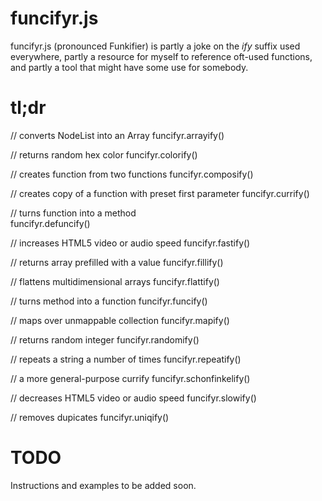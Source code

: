 # funcifyr.js 
funcifyr.js (pronounced Funkifier) is partly a joke on the *ify* suffix used everywhere, partly a resource for myself to reference oft-used functions, and partly a tool that might have some use for somebody.

# tl;dr
// converts NodeList into an Array
funcifyr.arrayify()

// returns random hex color
funcifyr.colorify()

// creates function from two functions
funcifyr.composify()

// creates copy of a function with preset first parameter
funcifyr.currify()

// turns function into a method  
funcifyr.defuncify()

// increases HTML5 video or audio speed
funcifyr.fastify()

// returns array prefilled with a value
funcifyr.fillify()

// flattens multidimensional arrays
funcifyr.flattify()

// turns method into a function
funcifyr.funcify()

// maps over unmappable collection
funcifyr.mapify()

// returns random integer 
funcifyr.randomify()

// repeats a string a number of times
funcifyr.repeatify()

// a more general-purpose currify
funcifyr.schonfinkelify()

// decreases HTML5 video or audio speed
funcifyr.slowify()

// removes dupicates
funcifyr.uniqify()

# TODO

Instructions and examples to be added soon.
